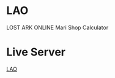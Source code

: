 # LAO
LOST ARK ONLINE Mari Shop Calculator</br>
# Live Server
<a href="https://marishop.herokuapp.com/" target="_blank">LAO</a><br>
